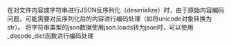在对文件内容或字符串进行JSON反序列化（deserialize）时，由于原始内容编码问题，可能需要对反序列化后的内容进行编码处理（如将unicode对象转换为str）。 将字符串类型的json数据使用json.loads转为json时，可以使用_decode_dict函数进行编码处理
